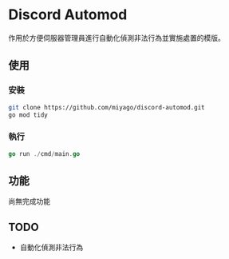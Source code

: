 # Discord Automod

作用於方便伺服器管理員進行自動化偵測非法行為並實施處置的模版。

## 使用

### 安裝

```bash
git clone https://github.com/miyago/discord-automod.git
go mod tidy
```

### 執行

```go
go run ./cmd/main.go
```

## 功能

尚無完成功能

## TODO

- 自動化偵測非法行為
